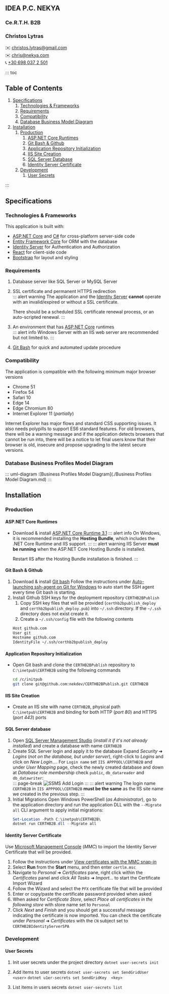 <div class="intro">
  <div class="banner">
    <h2>IDEA P.C. NEKYA</h2>
    <h3 class="project">Ce.R.T.H. B2B</h3>
    <h3 class="author">Christos Lytras</h3>
    <div class="contact">
      ✉️ <a href="mailto:christos.lytras@gmail.com">christos.lytras@gmail.com</a><br>
      ✉️ <a href="mailto:chris@nekya.com">chris@nekya.com</a><br>
      📞 <a href="tel:+306980372501">+30 698 037 2 501</a>
    </div>
  </div>
</div>

<div class="page-break"/>

::: toc

<h2>Table of Contents</h2>

1. [Specifications](#specifications)
   1. [Technologies & Frameworks](#specifications-technologies--frameworks)
   1. [Requirements](#specifications-requirements)
   1. [Compatibility](#specifications-compatibility)
   1. [Database Business Model Diagram](#specifications-db--business--model--diagram)
1. [Installation](#installation)
   1. [Production](#installation-production)
      1. [ASP.NET Core Runtimes](#installation-production-aspnet--core--runtimes)
      1. [Git Bash & Github](#installation-production-git--bash--github)
      1. [Application Repository Initialization](#installation-production-application--repository--initialization)
      1. [IIS Site Creation](#installation-production-iis--site--creation)
      1. [SQL Server Database](#installation-production-sql--server--database)
      1. [Identity Server Certificate](#installation-production-identity--server--certificate)
   1. [Development](#installation-development)
      1. [User Secrets](#installation-development-usersecrets)

:::

<div class="page-break"/>
<div class="reset-lvl-counters"/>

## Specifications

<a id="specifications-technologies--frameworks"></a>
### Technologies & Frameworks

This application is built with:

- [ASP.NET Core][1] and [C#][2] for cross-platform server-side code
- [Entity Framework Core][5] for ORM with the database
- [Identity Server][6] for Authentication and Authorization
- [React][3] for client-side code
- [Bootstrap][4] for layout and styling

<a id="specifications-requirements"></a>
### Requirements

1. Database server like SQL Server or MySQL Server
1. SSL certificate and permanent HTTPS redirection  
   ::: alert warning
     The application and the [Identity Server][11] **cannot** operate with an invalid/expired or without a SSL certificate.

     There should be a scheduled SSL certificate renewal process, or an auto-scripted renewal.
   :::
1. An environment that has [ASP.NET Core][1] runtimes  
   ::: alert info
     Windows Server with an IIS web server are recommended but not limited to.
   :::
1. [Git Bash][7] for quick and automated update procedure

<a id="specifications-compatibility"></a>
### Compatibility

The application is compatible with the following minimum major browser versions

- Chrome 51
- Firefox 54
- Safari 10
- Edge 14
- Edge Chromium 80
- Internet Explorer 11 (*partially*)

Internet Explorer has major flows and standard CSS supporting issues. It also needs polypills to support ES6 standard features. For old browsers, there will be a warning message and if the application detects browsers that cannot be run into, there will be a notice to let final users know that their browser is old, insecure and propose upgrading to the latest secure versions.

<div class="page-break"/>

<a id="specifications-db--business--model--diagram"></a>
### Database Business Profiles Model Diagram

::: uml-diagram
:[Business Profiles Model Diagram](./Business Profiles Model Diagram.md)
:::

<div class="page-break"/>

## Installation

<a id="installation-production"></a>
### Production

<a id="installation-production-aspnet--core--runtimes"></a>
#### ASP.NET Core Runtimes

- Download & install [ASP.NET Core Runtime 3.1][8]
  ::: alert info
    On Windows, it is recommended installing the **Hosting Bundle**, which includes the .NET Core Runtime and IIS support.
  :::
  ::: alert warning
    IIS Server **must be running** when the ASP.NET Core Hosting Bundle is installed.

    Restart IIS after the Hosting Bundle installation is finished.
  :::

<a id="installation-production-git--bash--github"></a>
#### Git Bash & Github

1. Download & install [Git bash][7]
   Follow the instructions under [Auto-launching ssh-agent on Git for Windows][9] to auto start the SSH agent every time Git bash is starting.
1. Install Github SSH keys for the deployment repository `CERTHB2BPublish`
   1. Copy SSH key files that will be provided (`certhb2bpublish_deploy` and `certhb2bpublish_deploy.pub`) into `~/.ssh` directory. If the `~/.ssh` directory does not exist create it.
   1. Create a `~/.ssh/config` file with the following contents
   ```bash
   Host github.com
   User git
   Hostname github.com
   IdentityFile ~/.ssh/certhb2bpublish_deploy
   ```

<a id="installation-production-application--repository--initialization"></a>
#### Application Repository Initialization

- Open Git bash and clone the `CERTHB2BPublish` repository to `C:\inetpub\CERTHB2B` using the following commands
  ```bash
  cd /c/initpub
  git clone git@github.com:nekdev/CERTHB2BPublish.git CERTHB2B
  ```

<div class="page-break"/>

<a id="installation-production-iis--site--creation"></a>
#### IIS Site Creation

- Create an IIS site with name `CERTHB2B`, physical path `C:\inetpub\CERTHB2B` and binding for both HTTP (*port 80*) and HTTPS (*port 443*) ports

<a id="installation-production-sql--server--database"></a>
#### SQL Server database

1. Open [SQL Server Management Studio][10] (*install it if it's not already installed*) and create a database with name `CERTHB2B`
1. Create SQL Server login and apply it to the database
Expand *Security* ➜ *Logins* (*not on the database, but under server*), right-click to *Logins* and click on *New Login...*. For `Login name` set `IIS APPPOOL\CERTHB2B` and under *User Mapping* page, check the newly created database and  down at *Database role membership* check `public`, `db_datareader` and `db_datawriter`:<br>
   ::: page-break
   ![SSMS Add Login][Asset-SSMSAddLogin]
   :::
   ::: alert warning
   The login name `CERTHB2B` in `IIS APPPOOL\CERTHB2B` **must be the same** as the IIS site name we created in the previous step.
   :::
1. Initial Migrations
   Open Windows PowerShell (*as Administrator*), go to the application directory and run the application DLL with the `--Migrate all` CLI argument to apply initial migrations:
   ```powershell
   Set-Location -Path C:\inetpub\CERTHB2B\
   dotnet run CERTHB2B.dll --Migrate all
   ```

<a id="installation-production-identity--server--certificate"></a>
#### Identity Server Certificate

Use [Microsoft Management Console][12] (*MMC*) to import the Identity Server Certificate that will be provided.
1. Follow the instructions under [View certificates with the MMC snap-in][13]
1. Select **Run** from the **Start** menu, and then enter `certlm.msc`
1. Navigate to *Personal* ➜ *Certificates* pane, right click within the *Certificates* panel and click *All Tasks* ➜ *Import...* to start the Certificate Import Wizard
1. Follow the Wizard and select the `PFX` certificate file that will be provided
1. Enter or copy/paste the certificate password provided when asked
1. When asked for *Certificate Store*, select *Place all certificates in the following store* with store name set to `Personal`
1. Click *Next* and *Finish* and you should get a successful message indicating the certificate is now imported. You can check the certificate under *Personal* ➜ *Certificates* with the `CN` subject set to `CERTHB2BIdentityServerSPA`

<div class="page-break"/>

<a id="installation-development"></a>
### Development

<a id="installation-development-usersecrets"></a>
#### User Secrets
 
1. Init user secrets under the project directory
`dotnet user-secrets init`

1. Add items to user secrets
`dotnet user-secrets set SendGridUser <user>`
`dotnet u1er-secrets set SendGridKey  <key>`

1. List items in users secrets
`dotnet user-secrets list`



[1]: https://get.asp.net/
[2]: https://msdn.microsoft.com/en-us/library/67ef8sbd.aspx
[3]: https://facebook.github.io/react/
[4]: http://getbootstrap.com/
[5]: https://docs.microsoft.com/en-us/ef/
[6]: https://identityserver4.readthedocs.io/en/latest/
[7]: https://git-scm.com/
[8]: https://dotnet.microsoft.com/download/dotnet-core/3.1
[9]: https://help.github.com/en/github/authenticating-to-github/working-with-ssh-key-passphrases#platform-windows
[10]: https://docs.microsoft.com/en-us/sql/ssms/download-sql-server-management-studio-ssms
[11]: https://identityserver.github.io/Documentation/docsv2/configuration/crypto.html
[12]: https://support.microsoft.com/en-au/help/962457/what-is-mmc
[13]: https://docs.microsoft.com/en-us/dotnet/framework/wcf/feature-details/how-to-view-certificates-with-the-mmc-snap-in

[Asset-SSMSAddLogin]: :[SSMSAddLogin](assets/SSMS_AddLogin.b64)
